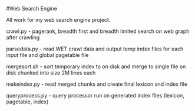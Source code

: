 #Web Search Engine 

All work for my web search engine project. 

crawl.py - pagerank, breadth first and breadth limited search on web graph after crawling

parsedata.py - read WET crawl data and output temp index files for each input file and global pagetable file

mergesort.sh - sort temporary index to on disk and merge to single file on disk chunked into size 2M lines each

makeindex.py - read merged chunks and create final lexicon and index file

queryprocess.py - query processor run on generated index files (lexicon, pagetable, index)
